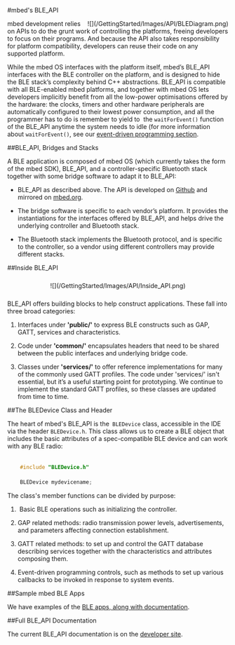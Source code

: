 #mbed's BLE_API

<span style="float:right; display:block;">
![](/GettingStarted/Images/API/BLEDiagram.png)
</span>

mbed development relies on APIs to do the grunt work of controlling the platforms, freeing developers to focus on their programs. And because the API also takes responsibility for platform compatibility, developers can reuse their code on any supported platform.

While the mbed OS interfaces with the platform itself, mbed’s BLE_API interfaces with the BLE controller on the platform, and is designed to hide the BLE stack’s complexity behind C++ abstractions. BLE_API is compatible with all BLE-enabled mbed platforms, and together with mbed OS lets developers implicitly benefit from all the low-power optimisations offered by the hardware: the clocks, timers and other hardware peripherals are automatically configured to their lowest power consumption, and all the programmer has to do is remember to yield to  the ``waitForEvent()`` function of the BLE_API anytime the system needs to idle (for more information about ``waitForEvent()``, see our [event-driven programming section](/InDepth/Events/).

##BLE_API, Bridges and Stacks

A BLE application is composed of mbed OS (which currently takes the form of the mbed SDK), BLE_API, and a controller-specific Bluetooth stack together with some bridge software to adapt it to BLE_API:

* BLE_API as described above. The API is developed on [Github](https://github.com/mbedmicro/BLE_API/) and mirrored on [mbed.org](http://developer.mbed.org/teams/Bluetooth-Low-Energy/code/BLE_API/).

* The bridge software is specific to each vendor’s platform. It provides the instantiations for the interfaces offered by BLE_API, and helps drive the underlying controller and Bluetooth stack.

* The Bluetooth stack implements the Bluetooth protocol, and is specific to the controller, so a vendor using different controllers may provide different stacks.

##Inside BLE_API

<span style="text-align:center; display:block; padding: 10px;">
![](/GettingStarted/Images/API/Inside_API.png)
</span>

BLE_API offers building blocks to help construct applications. These fall into three broad categories: 

1. Interfaces under **'public/'** to express BLE constructs such as GAP, GATT, services and characteristics.

2. Code under **'common/'** encapsulates headers that need to be shared between the public interfaces and underlying bridge code.

3. Classes under **'services/'** to offer reference implementations for many of the commonly used GATT profiles. The code under 'services/' isn't essential, but it’s a useful starting point for prototyping. We continue to implement the standard GATT profiles, so these classes are updated from time to time.

##The BLEDevice Class and Header

The heart of mbed's BLE_API is the`` BLEDevice`` class, accessible in the IDE via the header ``BLEDevice.h``. This class allows us to create a BLE object that includes the basic attributes of a spec-compatible BLE device and can work with any BLE radio:

```c

	#include "BLEDevice.h"

	BLEDevice mydevicename;

```

The class's member functions can be divided by purpose:

1.  Basic BLE operations such as initializing the controller.

2. GAP related methods: radio transmission power levels, advertisements, and parameters affecting connection establishment.

3. GATT related methods: to set up and control the GATT database describing services together with the characteristics and attributes composing them.

4. Event-driven programming controls, such as methods to set up various callbacks to be invoked in response to system events. 

##Sample mbed BLE Apps

We have examples of the [BLE apps, along with documentation](http://developer.mbed.org/teams/Bluetooth-Low-Energy/code/).

##Full BLE_API Documentation

The current BLE_API documentation is on the [developer site](http://developer.mbed.org/teams/Bluetooth-Low-Energy/code/BLE_API/).
